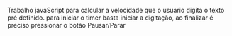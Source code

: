 Trabalho javaScript para calcular a velocidade que o usuario digita o texto pré definido.
para iniciar o timer basta iniciar a digitação, ao finalizar é preciso pressionar o botão Pausar/Parar
